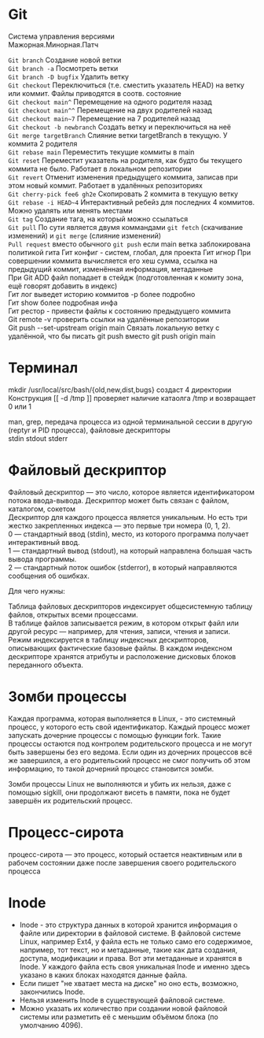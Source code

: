 # Git  

Система управления версиями  
Мажорная.Минорная.Патч  

`Git branch`  Создание новой ветки  
`Git branch -a`  Посмотреть ветки  
`Git branch -D bugfix`  Удалить ветку  
`Git checkout` Переключиться (т.е. сместить указатель HEAD) на ветку или коммит. Файлы приводятся в соотв. состояние  
`Git checkout main^` Перемещение на одного родителя назад  
`Git checkout main^^` Перемещение на двух родителей назад  
`Git checkout main~7` Перемещение на 7 родителей назад  
`Git checkout -b newbranch` Создать ветку и переключиться на неё  
`Git merge targetBranch` Слияние ветки targetBranch в текущую. У коммита 2 родителя  
`Git rebase main`  Переместить текущие коммиты в main  
`Git reset`  Переместит указатель на родителя, как будто бы текущего коммита не было. Работает в локальном репозитории  
`Git revert`  Отменит изменения предыдущего коммита, записав при этом новый коммит. Работает в удалённых репозиториях  
`Git cherry-pick fee6 gh2e`  Скопировать 2 коммита в текущую ветку  
`Git rebase -i HEAD~4`  Интерактивный ребейз для последних 4 коммитов. Можно удалять или менять местами  
`Git tag`  Создание тага, на который можно ссылаться  
`Git pull`  По сути является двумя коммандами `git fetch` (скачивание изменений) и `git merge` (слияние изменений)  
`Pull request` вместо обычного `git push` если main ветка заблокирована политикой гита
Гит конфиг - систем, глобал, для проекта
Гит игнор
При совершении коммита вычисляется его хеш сумма, ссылка на предыдущий коммит, изменённая информация, метаданные  
При Git ADD файл попадает в стейдж (подготовленная к комиту зона, ещё говорят добавить в индекс)  
Гит лог выведет историю коммитов -p более подробно  
Гит show более подробная инфа  
Гит рестор - привести файлы к состоянию предыдущего коммита  
Git remote -v проверить ссылки на удалённые репозитории  
Git push --set-upstream origin main Связать локальную ветку с удалённой, что бы писать git push вместо git push origin main  





# Терминал  
mkdir /usr/local/src/bash/{old,new,dist,bugs} создаст 4 директории  
Конструкция [[ -d /tmp ]] проверяет наличие катаолга /tmp и возвращает 0 или 1  

man, grep, передача процесса из одной терминальной сессии в другую (reptyr и PID процесса), файловые дескрипторы  
stdin stdout stderr  

# Файловый дескриптор  
Файловый дескриптор — это число, которое является идентификатором потока ввода-вывода. Дескриптор может быть связан с файлом, каталогом, сокетом  
Дескриптор для каждого процесса является уникальным. Но есть три жестко закрепленных индекса — это первые три номера (0, 1, 2).  
0 — стандартный ввод (stdin), место, из которого программа получает интерактивный ввод.  
1 — стандартный вывод (stdout), на который направлена большая часть вывода программы.  
2 — стандартный поток ошибок (stderror), в который направляются сообщения об ошибках.  

Для чего нужны:  

Таблица файловых дескрипторов индексирует общесистемную таблицу файлов, открытых всеми процессами.  
В таблице файлов записывается режим, в котором открыт файл или другой ресурс — например, для чтения, записи, чтения и записи.  
Режим индексируется в таблицу индексных дескрипторов, описывающих фактические базовые файлы. В каждом индексном дескрипторе хранятся атрибуты и расположение дисковых блоков переданного объекта.

# Зомби процессы    
Каждая программа, которая выполняется в Linux, - это системный процесс, у которого есть свой идентификатор. Каждый процесс может запускать дочерние процессы с помощью функции fork. Такие процессы остаются под контролем родительского процесса и не могут быть завершены без его ведома. Если один из дочерних процессов всё же завершился, а его родительский процесс не смог получить об этом информацию, то такой дочерний процесс становится зомби.  

Зомби процессы Linux не выполняются и убить их нельзя, даже с помощью sigkill, они продолжают висеть в памяти, пока не будет завершён их родительский процесс.  

# Процесс-сирота  
процесс-сирота — это процесс, который остается неактивным или в рабочем состоянии даже после завершения своего родительского процесса

# Inode  
+ Inode - это структура данных в которой хранится информация о файле или директории в файловой системе. В файловой системе Linux, например Ext4, у файла есть не только само его содержимое, например, тот текст, но и метаданные, такие как дата создания, доступа, модификации и права. Вот эти метаданные и хранятся в Inode. У каждого файла есть своя уникальная Inode и именно здесь указано в каких блоках находятся данные файла.  
+ Если пишет "не хватает места на диске" но оно есть, возможно, закончились Inode.  
+ Нельзя изменить Inode в существующей файловой системе.  
+ Можно указать их количество при создании новой файловой системы или разметить её с меньшим объёмом блока (по умолчанию 4096).  



